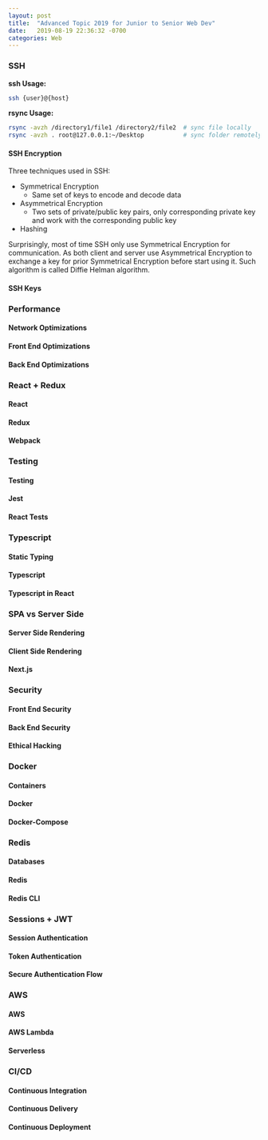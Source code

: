 ```yaml
---
layout: post
title:  "Advanced Topic 2019 for Junior to Senior Web Dev"
date:   2019-08-19 22:36:32 -0700
categories: Web
---
```


### SSH

**ssh Usage:**
```sh
ssh {user}@{host}
```

**rsync Usage:**
```sh
rsync -avzh /directory1/file1 /directory2/file2  # sync file locally
rsync -avzh . root@127.0.0.1:~/Desktop           # sync folder remotely
```

#### SSH Encryption

Three techniques used in SSH:
- Symmetrical Encryption
  - Same set of keys to encode and decode data
- Asymmetrical Encryption
  - Two sets of private/public key pairs, only corresponding private key and work with the corresponding public key
- Hashing

Surprisingly, most of time SSH only use Symmetrical Encryption for communication. As both client and server use Asymmetrical Encryption to exchange a key for prior Symmetrical Encryption before start using it. Such algorithm is called Diffie Helman algorithm.

#### SSH Keys

### Performance
#### Network Optimizations
#### Front End Optimizations
#### Back End Optimizations

### React + Redux
#### React
#### Redux
#### Webpack

### Testing
#### Testing
#### Jest
#### React Tests

### Typescript
#### Static Typing
#### Typescript
#### Typescript in React


### SPA vs Server Side
#### Server Side Rendering
#### Client Side Rendering
#### Next.js

### Security
#### Front End Security
#### Back End Security
#### Ethical Hacking


### Docker
#### Containers
#### Docker
#### Docker-Compose

### Redis
#### Databases
#### Redis
#### Redis CLI


### Sessions + JWT
#### Session Authentication
#### Token Authentication
#### Secure Authentication Flow

### AWS
#### AWS
#### AWS Lambda 
#### Serverless


### CI/CD
#### Continuous Integration
#### Continuous Delivery
#### Continuous Deployment
 


 